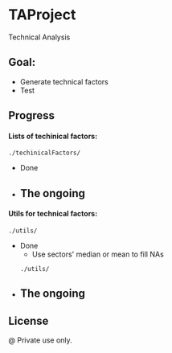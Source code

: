 # TAProject
Technical Analysis
## Goal:
- Generate technical factors
- Test 
## Progress
#### Lists of techinical factors: 
```
./techinicalFactors/
```
- Done

- The ongoing
  -
#### Utils for technical factors:
```
./utils/
```
- Done
  - Use sectors' median or mean to fill NAs
  ```
  ./utils/
  ```
- The ongoing
  -


## License
@ Private use only.
